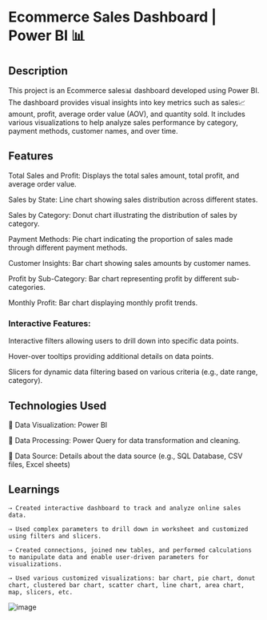 # Ecommerce Sales Dashboard | Power BI 📊

## Description

This project is an Ecommerce sales📊 dashboard developed using Power BI. The dashboard provides visual insights into key metrics such as sales📈 amount, profit, average order value (AOV), and quantity sold. It includes various visualizations to help analyze sales performance by category, payment methods, customer names, and over time.


## Features

Total Sales and Profit: Displays the total sales amount, total profit, and average order value.

Sales by State: Line chart showing sales distribution across different states.

Sales by Category: Donut chart illustrating the distribution of sales by category.

Payment Methods: Pie chart indicating the proportion of sales made through different payment methods.

Customer Insights: Bar chart showing sales amounts by customer names.

Profit by Sub-Category: Bar chart representing profit by different sub-categories.

Monthly Profit: Bar chart displaying monthly profit trends.

### Interactive Features:

Interactive filters allowing users to drill down into specific data points.

Hover-over tooltips providing additional details on data points.

Slicers for dynamic data filtering based on various criteria (e.g., date range, category).

## Technologies Used

💠 Data Visualization: Power BI

💠 Data Processing: Power Query for data transformation and cleaning.

💠 Data Source: Details about the data source (e.g., SQL Database, CSV files, Excel sheets)

## Learnings

    ⇢ Created interactive dashboard to track and analyze online sales data.
    
    ⇢ Used complex parameters to drill down in worksheet and customized using filters and slicers.
    
    ⇢ Created connections, joined new tables, and performed calculations to manipulate data and enable user-driven parameters for visualizations.
    
    ⇢ Used various customized visualizations: bar chart, pie chart, donut chart, clustered bar chart, scatter chart, line chart, area chart, map, slicers, etc.
    
![image](https://github.com/user-attachments/assets/7d0be442-c97b-4405-a231-bd1b88c4fd67)
